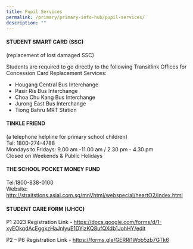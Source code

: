 ```yaml
---
title: Pupil Services
permalink: /primary/primary-info-hub/pupil-services/
description: ""
---
```

<h4><strong>STUDENT SMART CARD (SSC)</strong></h4>
<p>(replacement of lost damaged SSC)</p>
<p>Students are required to go directly to the following Transitlink Offices&nbsp;for Concession Card Replacement Services:</p>
<ul>
<li>Hougang Central Bus Interchange</li>
<li>Pasir Ris Bus Interchange</li>
<li>Choa Chu Kang Bus Interchange</li>
<li>Jurong East Bus Interchange</li>
<li>Tiong Bahru MRT Station</li>
</ul>
<h4><strong>TINKLE FRIEND</strong></h4>
<p>(a telephone helpline for primary school children)<br />Tel: 1800-274-4788<br />Mondays to Fridays: 9.00 am -11.00 am / 2.30 pm - 4.30 pm<br />Closed on Weekends &amp; Public Holidays</p>
<h4><strong>THE SCHOOL POCKET MONEY FUND</strong></h4>
<p>Tel:1800-838-0100<br />Website: <a href="http://straitstions.asial.com.sg/mnVhtml/webspecial/heartO2/index.html">http://straitstions.asial.com.sg/mnVhtml/webspecial/heartO2/index.html</a></p>
<h4><strong>STUDENT CARE FORM (IJHCC)&nbsp;</strong></h4>
<p>P1 2023 Registration Link -&nbsp;<a href="https://docs.google.com/forms/d/1-xyEOkqdAcEggxzHaJnlyuE1DYizKQ8ufQXdb1JohHY/edit">https://docs.google.com/forms/d/1-xyEOkqdAcEggxzHaJnlyuE1DYizKQ8ufQXdb1JohHY/edit</a></p>
<p>P2 &ndash; P6 Registration Link -&nbsp;<a href="https://forms.gle/GERRi1Wob5zb7GTk6">https://forms.gle/GERRi1Wob5zb7GTk6</a></p>